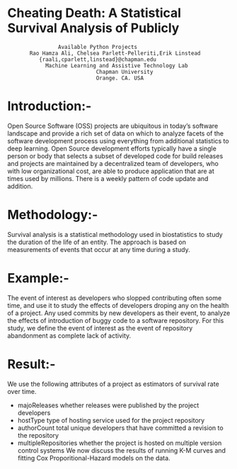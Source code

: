 # Cheating Death: A Statistical Survival Analysis of Publicly
			        Available Python Projects
		   Rao Hamza Ali, Chelsea Parlett-Pelleriti,Erik Linstead
              {raali,cparlett,linstead}@chapman.edu
			    Machine Learning and Assistive Technology Lab
				            	Chapman University
					            Orange. CA. USA		

# Introduction:-
Open Source Software (OSS) projects are ubiquitous in today’s software landscape and provide a rich set of data on which to analyze facets of the software development process using everything from additional statistics to deep learning. Open Source development efforts typically have a single person or body that selects a subset of developed code for build releases and projects are maintained by a decentralized team of developers, who with low organizational cost, are able to produce application that are at times used by millions. There is a weekly pattern of code update and addition.

# Methodology:-
Survival analysis is a statistical methodology used in biostatistics to study the duration of the life of an entity. The approach is based on measurements of events that occur at any time during a study.

# Example:- 
The event of interest as developers who slopped contributing often some time, and use it to study the effects of developers droping any  on the health of a project. Any used commits by new developers as their event, to analyze the effects of introduction of buggy code to a software repository. For this study, we define the event of interest as the event of repository abandonment as complete lack of activity.

# Result:-
We use the following attributes of a project as estimators of survival rate over time.
* majoReleases whether releases were published by the project developers
* hostType type of hosting service used for the project repository
* authorCount total unique developers that have committed a revision to the repository
* multipleRepositories whether the project is hosted on multiple version control systems
We now discuss the results of running K-M curves and fitting Cox Proporitional-Hazard models on the data.
